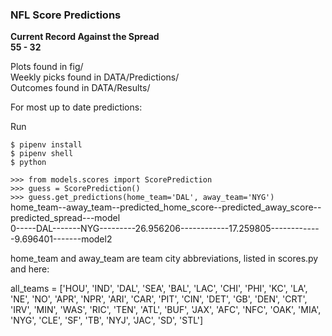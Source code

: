 ### NFL Score Predictions

**Current Record Against the Spread**  
**55 - 32**  

Plots found in fig/  
Weekly picks found in DATA/Predictions/  
Outcomes found in DATA/Results/  

For most up to date predictions: 

Run

`$ pipenv install`  
`$ pipenv shell`  
`$ python`  

`>>> from models.scores import ScorePrediction`  
`>>> guess = ScorePrediction()`  
`>>> guess.get_predictions(home_team='DAL', away_team='NYG')`  
  home_team--away_team--predicted_home_score--predicted_away_score--predicted_spread---model  
0-----DAL-------NYG---------26.956206------------17.259805-------------9.696401-------model2
  



home_team and away_team are team city abbreviations, listed in scores.py and here:

all_teams = ['HOU',
             'IND',
             'DAL',
             'SEA',
             'BAL',
             'LAC',
             'CHI',
             'PHI',
             'KC',
             'LA',
             'NE',
             'NO',
             'APR',
             'NPR',
             'ARI',
             'CAR',
             'PIT',
             'CIN',
             'DET',
             'GB',
             'DEN',
             'CRT',
             'IRV',
             'MIN',
             'WAS',
             'RIC',
             'TEN',
             'ATL',
             'BUF',
             'JAX',
             'AFC',
             'NFC',
             'OAK',
             'MIA',
             'NYG',
             'CLE',
             'SF',
             'TB',
             'NYJ',
             'JAC',
             'SD',
             'STL']
